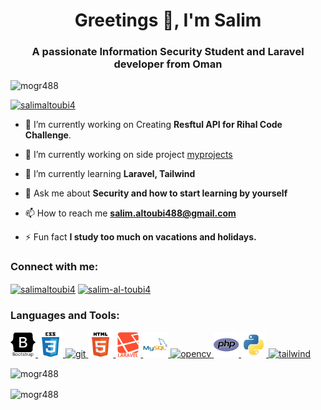<h1 align="center">Greetings 👋, I'm Salim</h1>
<h3 align="center">A passionate Information Security Student and Laravel developer from Oman</h3>

<p align="left"> <img src="https://komarev.com/ghpvc/?username=mogr488&label=Profile%20views&color=0e75b6&style=flat" alt="mogr488" /> </p>

<p align="left"> <a href="https://twitter.com/salimaltoubi4" target="blank"><img src="https://img.shields.io/twitter/follow/salimaltoubi4?logo=twitter&style=for-the-badge" alt="salimaltoubi4" /></a> </p>

- 🔭 I’m currently working on Creating **Resftul API for Rihal Code Challenge**. 

- 🔭 I’m currently working on side project [myprojects](https://github.com/MOGr488/myprojects)

- 🌱 I’m currently learning **Laravel, Tailwind**

- 💬 Ask me about **Security and how to start learning by yourself**

- 📫 How to reach me **salim.altoubi488@gmail.com**

- ⚡ Fun fact **I study too much on vacations and holidays.**

<h3 align="left">Connect with me:</h3>
<p align="left">
<a href="https://twitter.com/salimaltoubi4" target="blank"><img align="center" src="https://raw.githubusercontent.com/rahuldkjain/github-profile-readme-generator/master/src/images/icons/Social/twitter.svg" alt="salimaltoubi4" height="30" width="40" /></a>
<a href="https://linkedin.com/in/salim-al-toubi4" target="blank"><img align="center" src="https://raw.githubusercontent.com/rahuldkjain/github-profile-readme-generator/master/src/images/icons/Social/linked-in-alt.svg" alt="salim-al-toubi4" height="30" width="40" /></a>
</p>

<h3 align="left">Languages and Tools:</h3>
<p align="left"> <a href="https://getbootstrap.com" target="_blank" rel="noreferrer"> <img src="https://raw.githubusercontent.com/devicons/devicon/master/icons/bootstrap/bootstrap-plain-wordmark.svg" alt="bootstrap" width="40" height="40"/> </a> <a href="https://www.w3schools.com/css/" target="_blank" rel="noreferrer"> <img src="https://raw.githubusercontent.com/devicons/devicon/master/icons/css3/css3-original-wordmark.svg" alt="css3" width="40" height="40"/> </a> <a href="https://git-scm.com/" target="_blank" rel="noreferrer"> <img src="https://www.vectorlogo.zone/logos/git-scm/git-scm-icon.svg" alt="git" width="40" height="40"/> </a> <a href="https://www.w3.org/html/" target="_blank" rel="noreferrer"> <img src="https://raw.githubusercontent.com/devicons/devicon/master/icons/html5/html5-original-wordmark.svg" alt="html5" width="40" height="40"/> </a> <a href="https://laravel.com/" target="_blank" rel="noreferrer"> <img src="https://raw.githubusercontent.com/devicons/devicon/master/icons/laravel/laravel-plain-wordmark.svg" alt="laravel" width="40" height="40"/> </a> <a href="https://www.mysql.com/" target="_blank" rel="noreferrer"> <img src="https://raw.githubusercontent.com/devicons/devicon/master/icons/mysql/mysql-original-wordmark.svg" alt="mysql" width="40" height="40"/> </a> <a href="https://opencv.org/" target="_blank" rel="noreferrer"> <img src="https://www.vectorlogo.zone/logos/opencv/opencv-icon.svg" alt="opencv" width="40" height="40"/> </a> <a href="https://www.php.net" target="_blank" rel="noreferrer"> <img src="https://raw.githubusercontent.com/devicons/devicon/master/icons/php/php-original.svg" alt="php" width="40" height="40"/> </a> <a href="https://www.python.org" target="_blank" rel="noreferrer"> <img src="https://raw.githubusercontent.com/devicons/devicon/master/icons/python/python-original.svg" alt="python" width="40" height="40"/> </a> <a href="https://tailwindcss.com/" target="_blank" rel="noreferrer"> <img src="https://www.vectorlogo.zone/logos/tailwindcss/tailwindcss-icon.svg" alt="tailwind" width="40" height="40"/> </a> </p>

<p><img align="center" src="https://github-readme-stats.vercel.app/api/top-langs?username=mogr488&show_icons=true&locale=en&layout=compact" alt="mogr488" /></p>

<p><img align="center" src="https://github-readme-streak-stats.herokuapp.com/?user=mogr488&" alt="mogr488" /></p>
